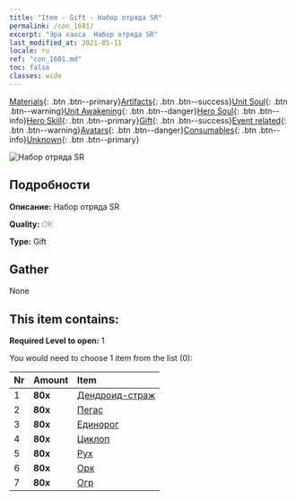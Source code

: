 ```yaml
---
title: "Item - Gift - Набор отряда SR"
permalink: /con_1601/
excerpt: "Эра хаоса  Набор отряда SR"
last_modified_at: 2021-05-11
locale: ru
ref: "con_1601.md"
toc: false
classes: wide
---
```

 [Materials](/ItemsRU/){: .btn .btn--primary}[Artifacts](/ItemsRU/Artifacts/){: .btn .btn--success}[Unit Soul](/ItemsRU/UnitSoul/){: .btn .btn--warning}[Unit Awakening](/ItemsRU/UnitAwakening/){: .btn .btn--danger}[Hero Soul](/ItemsRU/HeroSoul/){: .btn .btn--info}[Hero Skill](/ItemsRU/HeroSkill/){: .btn .btn--primary}[Gift](/ItemsRU/Gift/){: .btn .btn--success}[Event related](/ItemsRU/Events/){: .btn .btn--warning}[Avatars](/ItemsRU/Avatars/){: .btn .btn--danger}[Consumables](/ItemsRU/Consumables/){: .btn .btn--info}[Unknown](/ItemsRU/Unknown/){: .btn .btn--primary}

 ![Набор отряда SR](/images/t/i_907167.png)

## Подробности
 **Описание:** Набор отряда SR

 **Quality:** <span style="color: #DA70D6">OK</span>

 **Type:** Gift

## Gather

  None

## This item contains:

 **Required Level to open:** 1

 You would need to choose 1 item from the list (0):

  | Nr | Amount |     Item    |
  |:---|:-------|:------------|
  | 1 |  **80x** | [Дендроид-страж](/ItemsRU/unt_203/) |  | 
  | 2 |  **80x** | [Пегас](/ItemsRU/unt_202/) |  | 
  | 3 |  **80x** | [Единорог](/ItemsRU/unt_204/) |  | 
  | 4 |  **80x** | [Циклоп](/ItemsRU/unt_222/) |  | 
  | 5 |  **80x** | [Рух](/ItemsRU/unt_221/) |  | 
  | 6 |  **80x** | [Орк](/ItemsRU/unt_219/) |  | 
  | 7 |  **80x** | [Огр](/ItemsRU/unt_220/) |  | 
